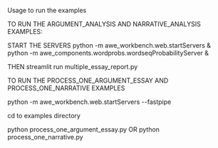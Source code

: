 Usage to run the examples

TO RUN THE ARGUMENT_ANALYSIS AND NARRATIVE_ANALYSIS EXAMPLES:

START THE SERVERS
python -m awe_workbench.web.startServers &
python -m awe_components.wordprobs.wordseqProbabilityServer &

THEN 
streamlit run multiple_essay_report.py

TO RUN THE PROCESS_ONE_ARGUMENT_ESSAY AND PROCESS_ONE_NARRATIVE EXAMPLES

python -m awe_workbench.web.startServers --fastpipe

cd to examples directory

python process_one_argument_essay.py OR python process_one_narrative.py

